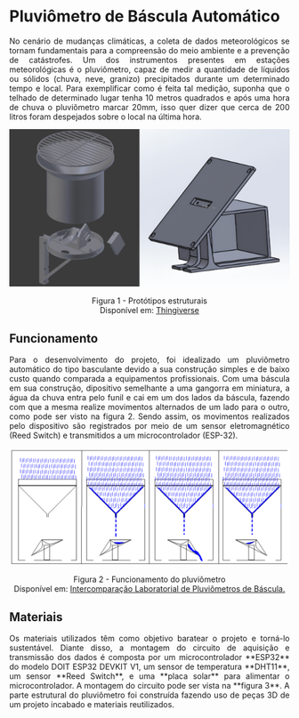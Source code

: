 # Pluviômetro de Báscula Automático
<p align = justify> No cenário de mudanças climáticas, a coleta de dados meteorológicos se tornam fundamentais para a compreensão do meio ambiente e a prevenção de catástrofes. Um dos instrumentos presentes em estações meteorológicas é o pluviômetro, capaz de medir a quantidade de líquidos ou sólidos (chuva, neve, granizo) precipitados durante um determinado tempo e local. 
Para exemplificar como é feita tal medição, suponha que o telhado de determinado lugar tenha 10 metros quadrados e após uma hora de chuva o pluviômetro marcar 20mm, isso quer dizer que cerca de 200 litros foram despejados sobre o local na última hora.</p>

<img alt = "Prototipos" src = "https://github.com/HAzCKz/Pluviometro_Digital/blob/main/img/figura1.png"/>
<p align = center>Figura 1 - Protótipos estruturais <br> Disponível em: <a href = "https://www.thingiverse.com/thing:2846373/files">Thingiverse</a></p>

## Funcionamento
<p align = justify> Para o desenvolvimento do projeto, foi idealizado um pluviômetro automático do tipo basculante devido a sua construção simples e de baixo custo quando comparada a equipamentos profissionais. Com uma báscula em sua construção, dipositivo semelhante a uma gangorra em miniatura, a água da chuva entra pelo funil e cai em um dos lados da báscula, fazendo com que a mesma realize movimentos alternados de um lado para o outro, como pode ser visto na figura 2. Sendo assim, os movimentos realizados pelo dispositivo são registrados por meio de um sensor eletromagnético (Reed Switch) e transmitidos a um microcontrolador (ESP-32).</p>

<img alt = "Funcionamento da báscula" src = "https://github.com/HAzCKz/Pluviometro_Digital/blob/main/img/figura2.png"/>
<p align = center> Figura 2 - Funcionamento do pluviômetro <br> Disponível em: <a href = "https://eventoscientificos.ifsc.edu.br/index.php/sepei/sepei2014/paper/viewFile/465/688">Intercomparação Laboratorial de Pluviômetros de Báscula.</a></p>

## Materiais
<p align = justify> Os materiais utilizados têm como objetivo baratear o projeto e torná-lo sustentável. Diante disso, a montagem do circuito de aquisição e transmissão dos dados é composta por um microcontrolador **ESP32** do modelo DOIT ESP32 DEVKIT V1, um sensor de temperatura **DHT11**, um sensor **Reed Switch**, e uma **placa solar** para alimentar o microcontrolador. A montagem do circuito pode ser vista na **figura 3**. A parte estrutural do pluviômetro foi construída fazendo uso de peças 3D de um projeto incabado e materiais reutilizados.</p>



